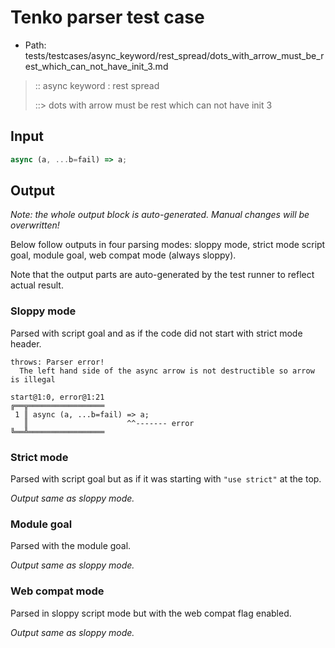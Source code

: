 # Tenko parser test case

- Path: tests/testcases/async_keyword/rest_spread/dots_with_arrow_must_be_rest_which_can_not_have_init_3.md

> :: async keyword : rest spread
>
> ::> dots with arrow must be rest which can not have init 3

## Input

`````js
async (a, ...b=fail) => a;
`````

## Output

_Note: the whole output block is auto-generated. Manual changes will be overwritten!_

Below follow outputs in four parsing modes: sloppy mode, strict mode script goal, module goal, web compat mode (always sloppy).

Note that the output parts are auto-generated by the test runner to reflect actual result.

### Sloppy mode

Parsed with script goal and as if the code did not start with strict mode header.

`````
throws: Parser error!
  The left hand side of the async arrow is not destructible so arrow is illegal

start@1:0, error@1:21
╔══╦═════════════════
 1 ║ async (a, ...b=fail) => a;
   ║                      ^^------- error
╚══╩═════════════════

`````

### Strict mode

Parsed with script goal but as if it was starting with `"use strict"` at the top.

_Output same as sloppy mode._

### Module goal

Parsed with the module goal.

_Output same as sloppy mode._

### Web compat mode

Parsed in sloppy script mode but with the web compat flag enabled.

_Output same as sloppy mode._
